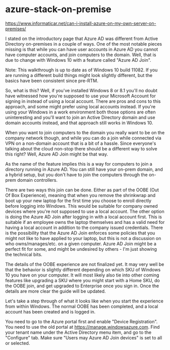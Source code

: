 # azure-stack-on-premise
https://www.informaticar.net/can-i-install-azure-on-my-own-server-on-premises/



I stated on the introductory page that Azure AD was different from Active Directory on-premises in a couple of ways. One of the most notable pieces missing is that while you can have user accounts in Azure AD you cannot have computer accounts, and join computers to the domain. Well, that is due to change with Windows 10 with a feature called "Azure AD Join".

Note: This walkthrough is up to date as of Windows 10 build 11082. If you are running a different build things might look slightly different, but the basics have been consistent since pre-RTM.

So, what is this? Well, if you've installed Windows 8 or 8.1 you'll no doubt have witnessed how you're supposed to use your Microsoft Account for signing in instead of using a local account. There are pros and cons to this approach, and some might prefer using local accounts instead. If you're using your Windows in a work environment both those options are often uninteresting and you'll want to join an Active Directory domain and use domain accounts instead, and that approach still works in Windows 10.

When you want to join computers to the domain you really want to be on the company network though, and while you can do a join while connected via VPN on a non-domain account that is a bit of a hassle. Since everyone's talking about the cloud non-stop there should be a different way to solve this right? Well, Azure AD Join might be that way.

As the name of the feature implies this is a way for computers to join a directory running in Azure AD. You can still have your on-prem domain, and a hybrid setup, but you don't have to join the computers through the on-prem domain controllers.

There are two ways this join can be done. Either as part of the OOBE (Out Of Box Experience), meaning that when you remove the shrinkwrap and boot up your new laptop for the first time you choose to enroll directly before logging into Windows. This would be suitable for company owned devices where you're not supposed to use a local account. The other option is doing the Azure AD Join after logging in with a local account first. This is suitable if an employee owns the laptop themselves and has a valid need for having a local account in addition to the company issued credentials. There is the possibility that the Azure AD Join enforces some policies that you might not like to have applied to your laptop, but this is not a discussion on who owns/manages/etc. on a given computer. Azure AD Join might be a perfect fit for some, and might be undesired by others - I'm just showing the technical bits.

The details of the OOBE experience are not finalized yet. It may very well be that the behavior is slightly different depending on which SKU of Windows 10 you have on your computer. It will most likely also tie into other coming features like upgrading a SKU where you might start with a Home SKU, do the OOBE join, and get upgraded to Enterprise once you sign in. Once the details are more clear the guide will be updated.

Let's take a step through of what it looks like when you start the experience from within Windows. The normal OOBE has been completed, and a local account has been created and is logged in.

You need to go to the Azure portal first and enable "Device Registration". You need to use the old portal at https://manage.windowsazure.com. Find your tenant name under the Active Directory menu item, and go to the "Configure" tab. Make sure "Users may Azure AD Join devices" is set to all or selected.

